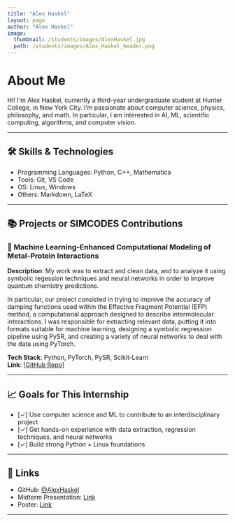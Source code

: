 ```yaml
---
title: "Alex Haskel"
layout: page
author: "Alex Haskel"
image:
  thumbnail: /students/images/AlexHaskel.jpg
  path: /students/images/Alex_Haskel_header.png
---
```


# About Me

Hi! I'm Alex Haskel, currently a third-year undergraduate student at Hunter College, in New York City. I’m passionate about computer science, physics, philosophy, and math. In particular, I am interested in AI, ML, scientific computing, algorithms, and computer vision.

---

## 🛠 Skills & Technologies

- Programming Languages: Python, C++, Mathematica
- Tools: Git, VS Code
- OS: Linux, Windows
- Others: Markdown, LaTeX

---

## 📚 Projects or SIMCODES Contributions

### 📌 Machine Learning-Enhanced Computational Modeling of Metal-Protein Interactions

**Description**: My work was to extract and clean data, and to analyze it using symbolic regession techniques and neural networks in order to improve quantum chemistry predictions.

In particular, our project consisted in trying to improve the accuracy of damping functions used within the Effective Fragment Potential (EFP) method, a computational approach designed to describe intermolecular interactions. I was responsible for extracting relevant data, putting it into formats suitable for machine learning, designing a symbolic regression pipeline using PySR, and creating a variety of neural networks to deal with the data using PyTorch.

**Tech Stack**: Python, PyTorch, PySR, Scikit-Learn   
**Link**: [[GitHub Repo](https://github.com/SIMCODES-ISU/CompMetalsAlex)]

---

## 📈 Goals for This Internship

- [✓] Use computer science and ML to contribute to an interdisciplinary project
- [✓] Get hands-on experience with data extraction, regression techniques, and neural networks
- [✓] Build strong Python + Linux foundations

---

## 🔗 Links

- GitHub: [@AlexHaskel](https://github.com/alexhaskel)
- Midterm Presentation: [Link](https://github.com/SIMCODES-ISU/talks_from_the_past/tree/main/2025/midterm_presentations/haskel.pdf)
- Poster: [Link](https://github.com/SIMCODES-ISU/talks_from_the_past/tree/main/2025/posters/haskel.pdf)

---
